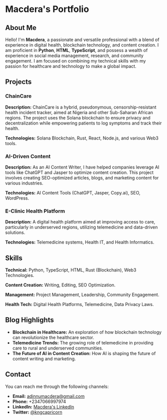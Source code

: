 # Macdera's Portfolio

## About Me

Hello! I'm **Macdera**, a passionate and versatile professional with a blend of experience in digital health, blockchain technology, and content creation. I am proficient in **Python**, **HTML**, **TypeScript**, and possess a wealth of experience in social media management, research, and community engagement. I am focused on combining my technical skills with my passion for healthcare and technology to make a global impact.

## Projects

### ChainCare
**Description:** ChainCare is a hybrid, pseudonymous, censorship-resistant health incident tracker, aimed at Nigeria and other Sub-Saharan African regions. The project uses the Solana blockchain to ensure privacy and decentralization while empowering patients to log symptoms and track their health.

**Technologies:** Solana Blockchain, Rust, React, Node.js, and various Web3 tools.

### AI-Driven Content
**Description:** As an AI Content Writer, I have helped companies leverage AI tools like ChatGPT and Jasper to optimize content creation. This project involves creating SEO-optimized articles, blogs, and marketing content for various industries.

**Technologies:** AI Content Tools (ChatGPT, Jasper, Copy.ai), SEO, WordPress.

### E-Clinic Health Platform
**Description:** A digital health platform aimed at improving access to care, particularly in underserved regions, utilizing telemedicine and data-driven solutions.

**Technologies:** Telemedicine systems, Health IT, and Health Informatics.

## Skills

**Technical:** Python, TypeScript, HTML, Rust (Blockchain), Web3 Technologies.

**Content Creation:** Writing, Editing, SEO Optimization.

**Management:** Project Management, Leadership, Community Engagement.

**Health Tech:** Digital Health Platforms, Telemedicine, Data Privacy Laws.

## Blog Highlights

- **Blockchain in Healthcare:** An exploration of how blockchain technology can revolutionize the healthcare sector.
- **Telemedicine Trends:** The growing role of telemedicine in providing care to rural and underserved communities.
- **The Future of AI in Content Creation:** How AI is shaping the future of content writing and marketing.

## Contact

You can reach me through the following channels:

- **Email:** adinnumacdera@gmail.com
- **Phone:** +2347066997974
- **LinkedIn:** [Macdera's LinkedIn](https://www.linkedin.com/in/macderaadinnu)
- **Twitter:** [@kngcapricorn](https://twitter.com/kngcapricorn)
